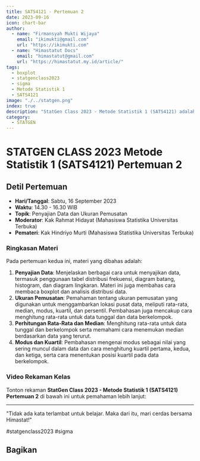 ```yaml
--- 
title: SATS4121 - Pertemuan 2
date: 2023-09-16
icon: chart-bar
author:
  - name: "Firmansyah Mukti Wijaya"
    email: "ikimukti@gmail.com"
    url: "https://ikimukti.com"
  - name: "Himastatut Docs"
    email: "himastatut@gmail.com"
    url: "https://himastatut.my.id/article/"
tags:
  - boxplot
  - statgenclass2023
  - sigma
  - Metode Statistik 1
  - SATS4121
image: "./../statgen.png"
index: true
description: "StatGen Class 2023 - Metode Statistik 1 (SATS4121) adalah program untuk memperkenalkan mahasiswa pada konsep dasar statistika dan metode-metode statistika yang diterapkan dalam berbagai bidang."
category: 
  - STATGEN
--- 
```


# STATGEN CLASS 2023 Metode Statistik 1 (SATS4121) Pertemuan 2

## Detil Pertemuan

- **Hari/Tanggal**: Sabtu, 16 September 2023
- **Waktu**: 14.30 - 16.30 WIB
- **Topik**: Penyajian Data dan Ukuran Pemusatan
- **Moderator**: Kak Rahmat Hidayat (Mahasiswa Statistika Universitas Terbuka)
- **Pemateri**: Kak Hindriyo Murti (Mahasiswa Statistika Universitas Terbuka)

### Ringkasan Materi
Pada pertemuan kedua ini, materi yang dibahas adalah:
1. **Penyajian Data**: Menjelaskan berbagai cara untuk menyajikan data, termasuk penggunaan tabel distribusi frekuensi, diagram batang, histogram, dan diagram lingkaran. Materi ini juga membahas cara membaca boxplot dan analisis distribusi data.
2. **Ukuran Pemusatan**: Pemahaman tentang ukuran pemusatan yang digunakan untuk menggambarkan lokasi pusat data, meliputi rata-rata, median, modus, kuartil, dan persentil. Pembahasan juga mencakup cara menghitung rata-rata untuk data tunggal dan data berkelompok.
3. **Perhitungan Rata-Rata dan Median**: Menghitung rata-rata untuk data tunggal dan berkelompok serta memahami cara menemukan median berdasarkan data yang terurut.
4. **Modus dan Kuartil**: Pembahasan mengenai modus sebagai nilai yang sering muncul dalam data dan cara menghitung kuartil pertama, kedua, dan ketiga, serta cara menentukan posisi kuartil pada data berkelompok.

### Video Rekaman Kelas
Tonton rekaman **StatGen Class 2023 - Metode Statistik 1 (SATS4121) Pertemuan 2** di bawah ini untuk pemahaman lebih lanjut:

<VidStack
  src="youtube/x-DRAVraaYY"
  title="StatGen Class 2023 - Metode Statistik 1 (SATS4121) Pertemuan 2"
/>

--- 

"Tidak ada kata terlambat untuk belajar. Maka dari itu, mari cerdas bersama Himastat!"

#statgenclass2023 #sigma


## Bagikan
<Share colorful />
<GitContributors />
<GitChangelog />